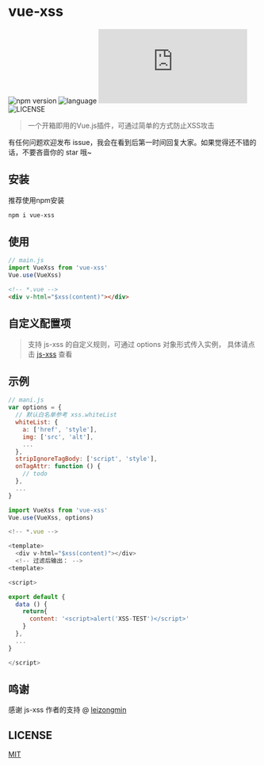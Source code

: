 # vue-xss

![npm version](https://img.shields.io/npm/v/vue-xss)
![language](https://img.shields.io/github/languages/top/hua909000/vue-xss)
![file size](https://img.shields.io/github/size/hua909000/vue-xss/index.js)
![LICENSE](https://img.shields.io/npm/l/vue-xss)

> 一个开箱即用的Vue.js插件，可通过简单的方式防止XSS攻击

有任何问题欢迎发布 issue，我会在看到后第一时间回复大家。如果觉得还不错的话，不要吝啬你的 star 哦~

## 安装

推荐使用npm安装

```bash
npm i vue-xss
```

## 使用

```js
// main.js
import VueXss from 'vue-xss'
Vue.use(VueXss)
```

```html
<!-- *.vue -->
<div v-html="$xss(content)"></div>
```

## 自定义配置项

> 支持 js-xss 的自定义规则，可通过 options 对象形式传入实例， 具体请点击 [js-xss](https://github.com/leizongmin/js-xss) 查看

## 示例

```js
// mani.js
var options = {
  // 默认白名单参考 xss.whiteList
  whiteList: {
    a: ['href', 'style'],
    img: ['src', 'alt'],
    ...
  },
  stripIgnoreTagBody: ['script', 'style'],
  onTagAttr: function () {
    // todo
  },
  ...
}

import VueXss from 'vue-xss'
Vue.use(VueXss, options)
```

```js
<!-- *.vue -->

<template>
  <div v-html="$xss(content)"></div>
  <!-- 过滤后输出： -->
<template>

<script>

export default {
  data () {
    return{
      content: '<script>alert('XSS-TEST')</script>'
    }
  },
  ...
}

</script>
```

## 鸣谢

感谢 js-xss 作者的支持 @ [leizongmin](https://github.com/leizongmin)

## LICENSE

[MIT](./LICENSE)
